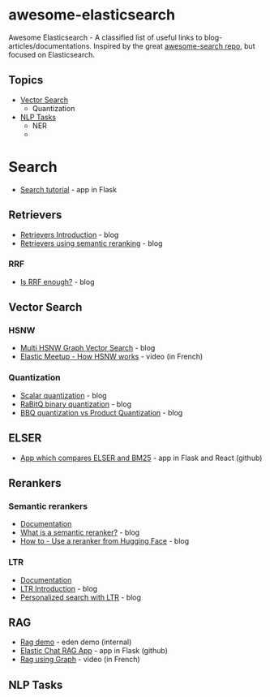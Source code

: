 # awesome-elasticsearch
Awesome Elasticsearch - A classified list of useful links to blog-articles/documentations.
Inspired by the great [awesome-search repo](https://github.com/frutik/awesome-search), but focused on Elasticsearch.

## Topics

* [Vector Search](#vector-search)
  * Quantization
* [NLP Tasks](#nlp-tasks)
  * NER
  * 

# Search

* [Search tutorial](https://www.elastic.co/search-labs/tutorials/search-tutorial/welcome) - app in Flask

## Retrievers
* [Retrievers Introduction](https://www.elastic.co/search-labs/blog/elasticsearch-retrievers-ga-8.16.0) - blog
* [Retrievers using semantic reranking](https://www.elastic.co/search-labs/blog/semantic-reranking-with-retrievers) - blog

### RRF
* [Is RRF enough?](https://softwaredoug.com/blog/2024/11/03/rrf-is-not-enough) - blog

## Vector Search

### HSNW
* [Multi HSNW Graph Vector Search](https://www.elastic.co/search-labs/blog/multi-graph-vector-search) - blog
* [Elastic Meetup - How HSNW works](https://www.youtube.com/watch?v=ly_COu_sHtI) - video (in French)

### Quantization
* [Scalar quantization](https://www.elastic.co/search-labs/blog/evaluating-scalar-quantization) - blog
* [RaBitQ binary quantization](https://www.elastic.co/search-labs/blog/rabitq-explainer-101) - blog
* [BBQ quantization vs Product Quantization](https://www.elastic.co/search-labs/blog/bit-vectors-elasticsearch-bbq-vs-pq) - blog

## ELSER

* [App which compares ELSER and BM25](https://github.com/elastic/elasticsearch-labs/tree/main/example-apps/relevance-workbench) - app in Flask and React (github)

## Rerankers

### Semantic rerankers
* [Documentation](https://www.elastic.co/guide/en/elasticsearch/reference/current/semantic-reranking.html#semantic-reranking-in-es)
* [What is a semantic reranker?](https://www.elastic.co/search-labs/blog/elastic-semantic-reranker-part-1) - blog
* [How to - Use a reranker from Hugging Face](https://www.elastic.co/search-labs/blog/reranking-elasticsearch-hugging-face) - blog
 
### LTR
* [Documentation](https://www.elastic.co/guide/en/elasticsearch/reference/current/learning-to-rank.html)
* [LTR Introduction](https://www.elastic.co/search-labs/blog/elasticsearch-learning-to-rank-introduction) - blog
* [Personalized search with LTR](https://www.elastic.co/search-labs/blog/personalized-search-elasticsearch-ltr) - blog

## RAG
* [Rag demo](https://esre-openai-sample-app.prod-3.eden.elastic.dev/) - eden demo (internal)
* [Elastic Chat RAG App](https://github.com/elastic/elasticsearch-labs/tree/main/example-apps/chatbot-rag-app) - app in Flask (github)
* [Rag using Graph](https://www.youtube.com/watch?v=_oQzsOu2ok4) - video (in French)

## NLP Tasks

